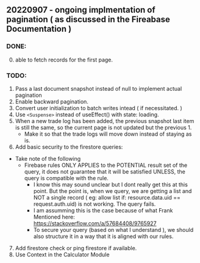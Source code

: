 ## 20220907 - ongoing implmentation of pagination ( as discussed in the Fireabase Documentation )
### DONE:
 0. able to fetch records for the first page. 
### TODO:
 1. Pass a last document snapshot instead of null to implement actual pagination
 2. Enable backward pagination.
 3. Convert user initialization to batch writes intead ( if necessitated. )
 4. Use `<Suspense>` instead of useEffect() with state: loading.
 5. When a new trade log has been added,  the previous snapshot last item is still the same, so the current page is not updated but the previous 1.
    - Make it so that the trade logs will move down instead of staying as is.
 6. Add basic security to the firestore queries:
   - Take note of the following
      - Firebase rules ONLY APPLIES to the POTENTIAL result set of the query, it does not guarantee that it will be satisfied UNLESS, the query is compatible with the rule.
         - I know this may sound unclear but I dont really get this at this point. But the point is, when we query, we are getting a list and NOT a single record ( eg: allow list if: resource.data.uid == request.auth.uid) is not working. The query fails.
         - I am assumming this is the case because of what Frank Mentioned here: https://stackoverflow.com/a/57684408/9765927
         - To secure your query (based on what I understand ), we should also structure it in a way that it is aligned with our rules.
7. Add firestore check or ping firestore if available.
8. Use Context in the Calculator  Module